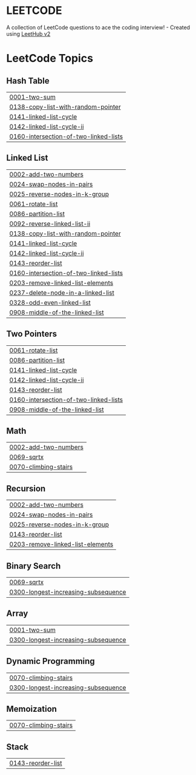 # LEETCODE
A collection of LeetCode questions to ace the coding interview! - Created using [LeetHub v2](https://github.com/arunbhardwaj/LeetHub-2.0)

<!---LeetCode Topics Start-->
# LeetCode Topics
## Hash Table
|  |
| ------- |
| [0001-two-sum](https://github.com/shivasai0-0/LEETCODE/tree/master/0001-two-sum) |
| [0138-copy-list-with-random-pointer](https://github.com/shivasai0-0/LEETCODE/tree/master/0138-copy-list-with-random-pointer) |
| [0141-linked-list-cycle](https://github.com/shivasai0-0/LEETCODE/tree/master/0141-linked-list-cycle) |
| [0142-linked-list-cycle-ii](https://github.com/shivasai0-0/LEETCODE/tree/master/0142-linked-list-cycle-ii) |
| [0160-intersection-of-two-linked-lists](https://github.com/shivasai0-0/LEETCODE/tree/master/0160-intersection-of-two-linked-lists) |
## Linked List
|  |
| ------- |
| [0002-add-two-numbers](https://github.com/shivasai0-0/LEETCODE/tree/master/0002-add-two-numbers) |
| [0024-swap-nodes-in-pairs](https://github.com/shivasai0-0/LEETCODE/tree/master/0024-swap-nodes-in-pairs) |
| [0025-reverse-nodes-in-k-group](https://github.com/shivasai0-0/LEETCODE/tree/master/0025-reverse-nodes-in-k-group) |
| [0061-rotate-list](https://github.com/shivasai0-0/LEETCODE/tree/master/0061-rotate-list) |
| [0086-partition-list](https://github.com/shivasai0-0/LEETCODE/tree/master/0086-partition-list) |
| [0092-reverse-linked-list-ii](https://github.com/shivasai0-0/LEETCODE/tree/master/0092-reverse-linked-list-ii) |
| [0138-copy-list-with-random-pointer](https://github.com/shivasai0-0/LEETCODE/tree/master/0138-copy-list-with-random-pointer) |
| [0141-linked-list-cycle](https://github.com/shivasai0-0/LEETCODE/tree/master/0141-linked-list-cycle) |
| [0142-linked-list-cycle-ii](https://github.com/shivasai0-0/LEETCODE/tree/master/0142-linked-list-cycle-ii) |
| [0143-reorder-list](https://github.com/shivasai0-0/LEETCODE/tree/master/0143-reorder-list) |
| [0160-intersection-of-two-linked-lists](https://github.com/shivasai0-0/LEETCODE/tree/master/0160-intersection-of-two-linked-lists) |
| [0203-remove-linked-list-elements](https://github.com/shivasai0-0/LEETCODE/tree/master/0203-remove-linked-list-elements) |
| [0237-delete-node-in-a-linked-list](https://github.com/shivasai0-0/LEETCODE/tree/master/0237-delete-node-in-a-linked-list) |
| [0328-odd-even-linked-list](https://github.com/shivasai0-0/LEETCODE/tree/master/0328-odd-even-linked-list) |
| [0908-middle-of-the-linked-list](https://github.com/shivasai0-0/LEETCODE/tree/master/0908-middle-of-the-linked-list) |
## Two Pointers
|  |
| ------- |
| [0061-rotate-list](https://github.com/shivasai0-0/LEETCODE/tree/master/0061-rotate-list) |
| [0086-partition-list](https://github.com/shivasai0-0/LEETCODE/tree/master/0086-partition-list) |
| [0141-linked-list-cycle](https://github.com/shivasai0-0/LEETCODE/tree/master/0141-linked-list-cycle) |
| [0142-linked-list-cycle-ii](https://github.com/shivasai0-0/LEETCODE/tree/master/0142-linked-list-cycle-ii) |
| [0143-reorder-list](https://github.com/shivasai0-0/LEETCODE/tree/master/0143-reorder-list) |
| [0160-intersection-of-two-linked-lists](https://github.com/shivasai0-0/LEETCODE/tree/master/0160-intersection-of-two-linked-lists) |
| [0908-middle-of-the-linked-list](https://github.com/shivasai0-0/LEETCODE/tree/master/0908-middle-of-the-linked-list) |
## Math
|  |
| ------- |
| [0002-add-two-numbers](https://github.com/shivasai0-0/LEETCODE/tree/master/0002-add-two-numbers) |
| [0069-sqrtx](https://github.com/shivasai0-0/LEETCODE/tree/master/0069-sqrtx) |
| [0070-climbing-stairs](https://github.com/shivasai0-0/LEETCODE/tree/master/0070-climbing-stairs) |
## Recursion
|  |
| ------- |
| [0002-add-two-numbers](https://github.com/shivasai0-0/LEETCODE/tree/master/0002-add-two-numbers) |
| [0024-swap-nodes-in-pairs](https://github.com/shivasai0-0/LEETCODE/tree/master/0024-swap-nodes-in-pairs) |
| [0025-reverse-nodes-in-k-group](https://github.com/shivasai0-0/LEETCODE/tree/master/0025-reverse-nodes-in-k-group) |
| [0143-reorder-list](https://github.com/shivasai0-0/LEETCODE/tree/master/0143-reorder-list) |
| [0203-remove-linked-list-elements](https://github.com/shivasai0-0/LEETCODE/tree/master/0203-remove-linked-list-elements) |
## Binary Search
|  |
| ------- |
| [0069-sqrtx](https://github.com/shivasai0-0/LEETCODE/tree/master/0069-sqrtx) |
| [0300-longest-increasing-subsequence](https://github.com/shivasai0-0/LEETCODE/tree/master/0300-longest-increasing-subsequence) |
## Array
|  |
| ------- |
| [0001-two-sum](https://github.com/shivasai0-0/LEETCODE/tree/master/0001-two-sum) |
| [0300-longest-increasing-subsequence](https://github.com/shivasai0-0/LEETCODE/tree/master/0300-longest-increasing-subsequence) |
## Dynamic Programming
|  |
| ------- |
| [0070-climbing-stairs](https://github.com/shivasai0-0/LEETCODE/tree/master/0070-climbing-stairs) |
| [0300-longest-increasing-subsequence](https://github.com/shivasai0-0/LEETCODE/tree/master/0300-longest-increasing-subsequence) |
## Memoization
|  |
| ------- |
| [0070-climbing-stairs](https://github.com/shivasai0-0/LEETCODE/tree/master/0070-climbing-stairs) |
## Stack
|  |
| ------- |
| [0143-reorder-list](https://github.com/shivasai0-0/LEETCODE/tree/master/0143-reorder-list) |
<!---LeetCode Topics End-->